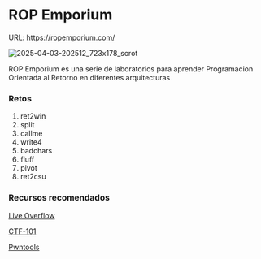 # ROP Emporium

URL: https://ropemporium.com/

![2025-04-03-202512_723x178_scrot](https://github.com/user-attachments/assets/1c6aa8ef-f887-4758-9651-33b6a7ec00f8)

ROP Emporium es una serie de laboratorios para aprender Programacion Orientada al Retorno en diferentes arquitecturas

### Retos
1. ret2win
2. split
3. callme
4. write4
5. badchars
6. fluff
7. pivot
8. ret2csu

### Recursos recomendados

[Live Overflow](https://www.youtube.com/c/LiveOverflow)

[CTF-101](https://ctf101.org/binary-exploitation/overview/)

[Pwntools](https://docs.pwntools.com/en/dev/intro.html)

